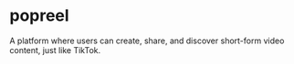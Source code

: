 # popreel
A platform where users can create, share, and discover short-form video content, just like TikTok.
